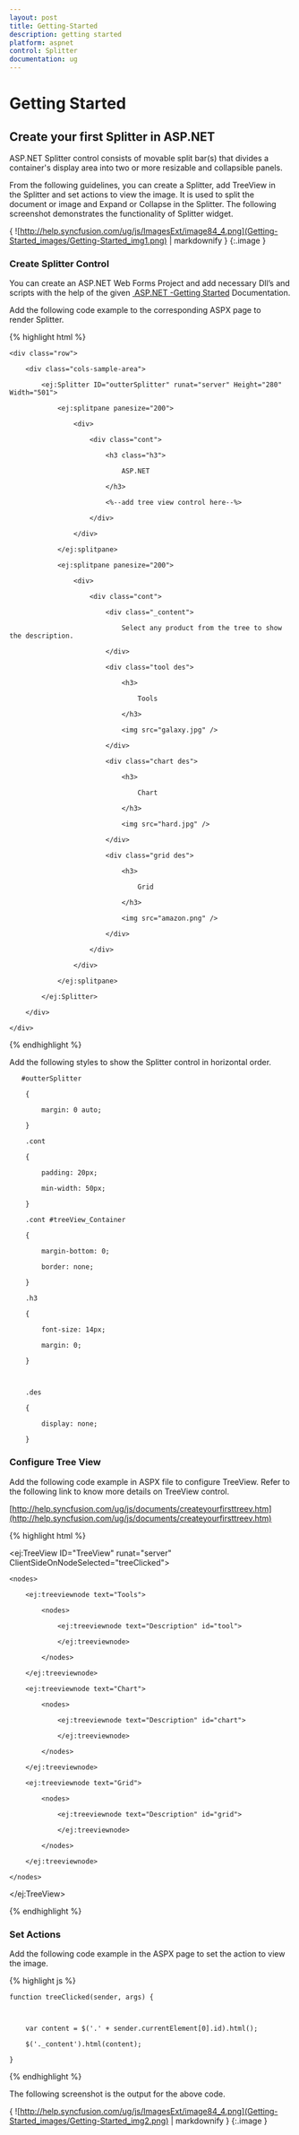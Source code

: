 ```yaml
---
layout: post
title: Getting-Started
description: getting started
platform: aspnet
control: Splitter
documentation: ug
---
```


# Getting Started

## Create your first Splitter in ASP.NET

ASP.NET Splitter control consists of movable split bar(s) that divides a container's display area into two or more resizable and collapsible panels.

From the following guidelines, you can create a Splitter, add TreeView in the Splitter and set actions to view the image. It is used to split the document or image and Expand or Collapse in the Splitter. The following screenshot demonstrates the functionality of Splitter widget.



{ ![http://help.syncfusion.com/ug/js/ImagesExt/image84_4.png](Getting-Started_images/Getting-Started_img1.png) | markdownify }
{:.image }


### Create Splitter Control

You can create an ASP.NET Web Forms Project and add necessary Dll’s and scripts with the help of the given [ ASP.NET -Getting Started](http://help.syncfusion.com/ug/js/Documents/gettingstartedwithmv.htm) Documentation.

Add the following code example to the corresponding ASPX page to render Splitter.

{% highlight html %}



<div class="content-container-fluid">

    <div class="row">

        <div class="cols-sample-area">

            <ej:Splitter ID="outterSplitter" runat="server" Height="280" Width="501">

                <ej:splitpane panesize="200">

                    <div>

                        <div class="cont">

                            <h3 class="h3">

                                ASP.NET

                            </h3>

                            <%--add tree view control here--%>

                        </div>

                    </div>

                </ej:splitpane>

                <ej:splitpane panesize="200">

                    <div>

                        <div class="cont">

                            <div class="_content">

                                Select any product from the tree to show the description.

                            </div>

                            <div class="tool des">

                                <h3>

                                    Tools

                                </h3>

                                <img src="galaxy.jpg" />

                            </div>

                            <div class="chart des">

                                <h3>

                                    Chart

                                </h3>

                                <img src="hard.jpg" />

                            </div>

                            <div class="grid des">

                                <h3>

                                    Grid

                                </h3>

                                <img src="amazon.png" />

                            </div>

                        </div>

                    </div>

                </ej:splitpane>

            </ej:Splitter>

        </div>

    </div>

</div>





{% endhighlight %}



Add the following styles to show the Splitter control in horizontal order.

       #outterSplitter

        {

            margin: 0 auto;

        }

        .cont

        {

            padding: 20px;

            min-width: 50px;

        }

        .cont #treeView_Container

        {

            margin-bottom: 0;

            border: none;

        }

        .h3

        {

            font-size: 14px;

            margin: 0;

        }



        .des

        {

            display: none;

        }



### Configure Tree View

Add the following code example in ASPX file to configure TreeView. Refer to the following link to know more details on TreeView control.

[http://help.syncfusion.com/ug/js/documents/createyourfirsttreev.htm](http://help.syncfusion.com/ug/js/documents/createyourfirsttreev.htm)

{% highlight html %}

<ej:TreeView ID="TreeView" runat="server" ClientSideOnNodeSelected="treeClicked">

    <nodes>

        <ej:treeviewnode text="Tools">

            <nodes>

                <ej:treeviewnode text="Description" id="tool">

                </ej:treeviewnode>

            </nodes>

        </ej:treeviewnode>

        <ej:treeviewnode text="Chart">

            <nodes>

                <ej:treeviewnode text="Description" id="chart">

                </ej:treeviewnode>

            </nodes>

        </ej:treeviewnode>

        <ej:treeviewnode text="Grid">

            <nodes>

                <ej:treeviewnode text="Description" id="grid">

                </ej:treeviewnode>

            </nodes>

        </ej:treeviewnode>

    </nodes>

</ej:TreeView>



{% endhighlight %}



### Set Actions

Add the following code example in the ASPX page to set the action to view the image.

{% highlight js %}

    function treeClicked(sender, args) {



        var content = $('.' + sender.currentElement[0].id).html();

        $('._content').html(content);

    }



{% endhighlight %}



The following screenshot is the output for the above code.

{ ![http://help.syncfusion.com/ug/js/ImagesExt/image84_4.png](Getting-Started_images/Getting-Started_img2.png) | markdownify }
{:.image }


